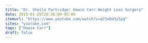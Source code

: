 ```yaml
---
title: "Dr. Sheila Partridge: Howie Carr Weight Loss Surgery"
date: 2015-01-28T20:36:04-05:00
itemurl: "https://www.youtube.com/watch?v=q73eDd3y5pg"
sites: "youtube.com"
tags: ["Howie Carr"]
draft: false
---
```


